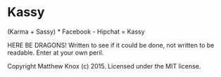 # Kassy
(Karma + Sassy) * Facebook - Hipchat = Kassy

HERE BE DRAGONS!
Written to see if it could be done, not written to be readable. Enter at your own peril.

Copyright Matthew Knox (c) 2015.
Licensed under the MIT license.
